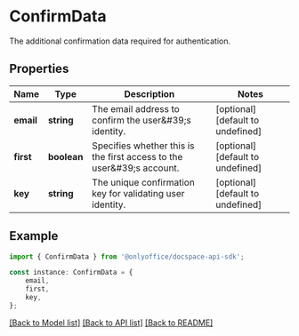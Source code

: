 # ConfirmData

The additional confirmation data required for authentication.

## Properties

Name | Type | Description | Notes
------------ | ------------- | ------------- | -------------
**email** | **string** | The email address to confirm the user\&#39;s identity. | [optional] [default to undefined]
**first** | **boolean** | Specifies whether this is the first access to the user\&#39;s account. | [optional] [default to undefined]
**key** | **string** | The unique confirmation key for validating user identity. | [optional] [default to undefined]

## Example

```typescript
import { ConfirmData } from '@onlyoffice/docspace-api-sdk';

const instance: ConfirmData = {
    email,
    first,
    key,
};
```

[[Back to Model list]](../README.md#documentation-for-models) [[Back to API list]](../README.md#documentation-for-api-endpoints) [[Back to README]](../README.md)
